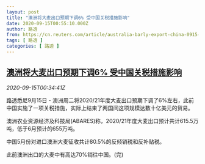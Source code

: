 ```yaml
---
layout: post
title: "澳洲将大麦出口预期下调6% 受中国关税措施影响"
date: 2020-09-15T00:55:10.000Z
author: 路透
from: https://cn.reuters.com/article/australia-barly-export-china-0915-tues-idCNKBS266019
tags: [ 路透 ]
categories: [ 路透 ]
---
```

<!--1600131310000-->
[澳洲将大麦出口预期下调6% 受中国关税措施影响](https://cn.reuters.com/article/australia-barly-export-china-0915-tues-idCNKBS266019)
------

<div>
<div><i>2020-09-15T00:34:41Z</i></div><p>路透悉尼9月15日 - 澳洲周二将2020/21年度大麦出口预期下调了6%左右，此前中国实施了一项关税措施，实际上结束了两国间这项规模达数十亿美元的贸易。</p><p>澳洲农业资源经济及科技局(ABARES)称，2020/21年度大麦出口预计共计615.5万吨，低于6月预计的655万吨。</p><p>中国5月份对进口澳洲大麦征收共计80.5%的反倾销税和反补贴税。</p><p>此前澳洲出口的大麦中有高达70%销往中国。(完)</p>
</div>
